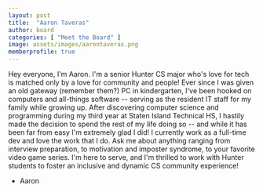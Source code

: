 ```yaml
---
layout: post
title:  "Aaron Taveras"
author: board
categories: [ "Meet the Board" ]
image: assets/images/aarontaveras.png
memberprofile: true
---
```


Hey everyone, I'm Aaron. I'm a senior Hunter CS major who's love for tech is matched only by a love for community and people! Ever since I was given an old gateway (remember them?) PC in kindergarten, I've been hooked on computers and all-things software -- serving as the resident IT staff for my family while growing up. After discovering computer science and programming during my third year at Staten Island Technical HS, I hastily made the decision to spend the rest of my life doing so -- and while it has been far from easy I'm extremely glad I did! I currently work as a full-time dev and love the work that I do. Ask me about anything ranging from interview preparation, to motivation and imposter syndrome, to your favorite video game series. I'm here to serve, and I'm thrilled to work with Hunter students to foster an inclusive and dynamic CS community experience! 

- Aaron
